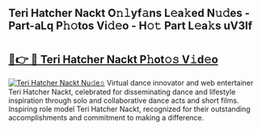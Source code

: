 ## Teri Hatcher Nackt O𝚗𝚕yf𝚊ns L𝚎a𝚔ed N𝚞𝚍es - Part-aLq P𝚑𝚘tos Vi𝚍𝚎o - H𝚘𝚝 Part L𝚎a𝚔s uV3If

# <h2><a href="http://kf0vuu.oniu.top/?m=Teri+Hatcher+Nackt">🔗👉 🔴 Teri Hatcher Nackt P𝚑ot𝚘𝚜 V𝚒d𝚎o</a></h2>

[![Teri Hatcher Nackt Nu𝚍e𝚜](https://i.imgur.com/0qMVB7G.gif)](http://kf0vuu.oniu.top/?m=Teri+Hatcher+Nackt)
Virtual dance innovator and web entertainer Teri Hatcher Nackt, celebrated for disseminating dance and lifestyle inspiration through solo and collaborative dance acts and short films. Inspiring role model Teri Hatcher Nackt, recognized for their outstanding accomplishments and commitment to making a difference.  
